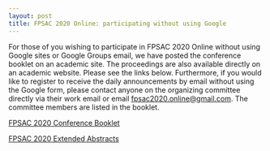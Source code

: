 ```yaml
---
layout: post
title: FPSAC 2020 Online: participating without using Google
---
```


For those of you wishing to participate in FPSAC 2020 Online without using
Google sites or Google Groups email, we have posted the conference booklet
on an academic site.   The proceedings are also available directly on an
academic website.  Please see the links below.   Furthermore, if you would
like to register to receive the daily announcements by email without using
the Google form, please contact anyone on the organizing committee directly
via their work email or email fpsac2020.online@gmail.com.  The committee
members are listed in the booklet.

[FPSAC 2020 Conference Booklet](https://sites.math.washington.edu/~billey/fpsac/FPSAC.Booklet.2020.pdf)

[FPSAC 2020 Extended Abstracts](https://www.mat.univie.ac.at/~slc/wpapers/FPSAC2020/)

